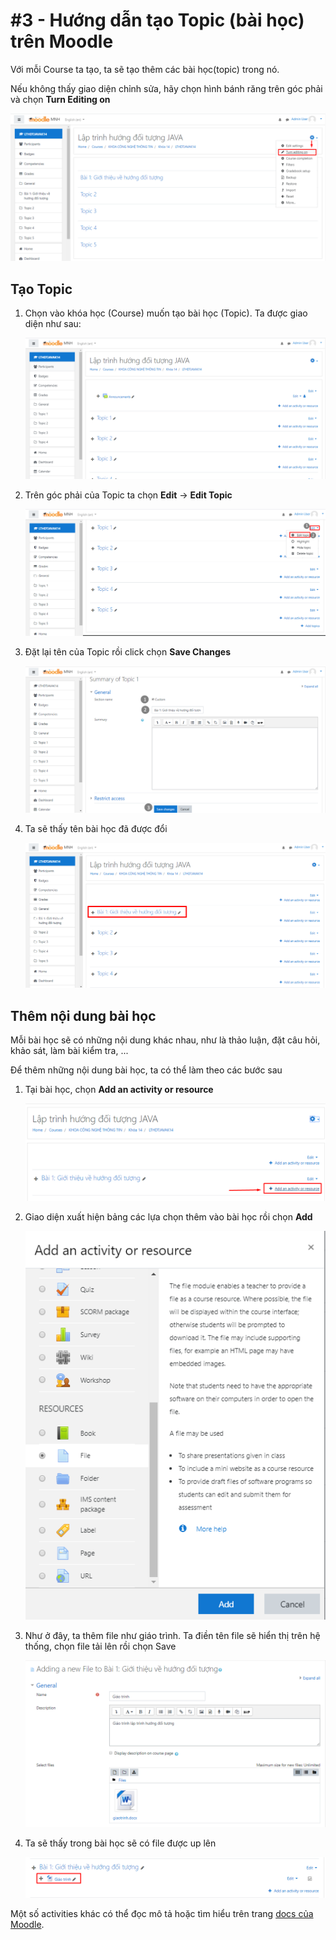 # #3 - Hướng dẫn tạo Topic (bài học) trên Moodle

Với mỗi Course ta tạo, ta sẽ tạo thêm các bài học(topic) trong nó.

Nếu không thấy giao diện chỉnh sửa, hãy chọn hình bánh răng trên góc phải và chọn **Turn Editing on**

<img src="..\images\Screenshot_36.png">

## Tạo Topic
1. Chọn vào khóa học (Course) muốn tạo bài học (Topic). Ta được giao diện như sau:

    <img src="..\images\Screenshot_32.png">

2. Trên góc phải của Topic ta chọn **Edit** -> **Edit Topic**

    <img src="..\images\Screenshot_33.png">

3. Đặt lại tên của Topic rồi click chọn **Save Changes**

    <img src="..\images\Screenshot_34.png">

4. Ta sẽ thấy tên bài học đã được đổi 

    <img src="..\images\Screenshot_35.png">

## Thêm nội dung bài học
Mỗi bài học sẽ có những nội dung khác nhau, như là thảo luận, đặt câu hỏi, khảo sát, làm bài kiểm tra, ...

Để thêm những nội dung bài học, ta có thể làm theo các bước sau

1. Tại bài học, chọn **Add an activity or resource**

    <img src="..\images\Screenshot_37.png">

2. Giao diện xuất hiện bảng các lựa chọn thêm vào bài học rồi chọn **Add**

    <img src="..\images\Screenshot_38.png">

3. Như ở đây, ta thêm file như giáo trình. Ta điền tên file sẽ hiển thị trên hệ thống, chọn file tải lên rồi chọn Save

    <img src="..\images\Screenshot_39.png">

4. Ta sẽ thấy trong bài học sẽ có file được up lên

    <img src="..\images\Screenshot_40.png">


Một số activities khác có thể đọc mô tả hoặc tìm hiểu trên trang [docs của Moodle](https://docs.moodle.org/38/en/Main_page).

